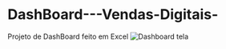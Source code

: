 # DashBoard---Vendas-Digitais-
Projeto de DashBoard feito em Excel
![Dashboard tela](https://user-images.githubusercontent.com/116196814/197423379-17d1d37b-14da-447c-8160-21b0bec76f83.png)
